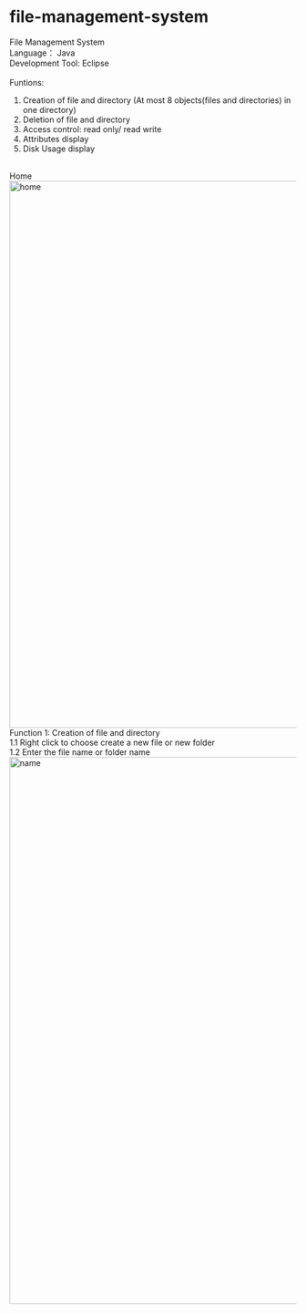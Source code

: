 # file-management-system
File Management System<br/>
Language： Java<br/>
Development Tool: Eclipse<br/>
<br/>
Funtions:<br/>
1. Creation of file and directory (At most 8 objects(files and directories) in one directory)<br/>
2. Deletion of file and directory<br/>
3. Access control: read only/ read write<br/>
4. Attributes display<br/>
5. Disk Usage display<br/>
<br/>
Home<br/>
<img width="960" alt="home" src="https://user-images.githubusercontent.com/48202387/79447711-d7697200-8012-11ea-9475-94efe01e6a65.PNG"><br/>
Function 1: Creation of file and directory<br/>
1.1 Right click to choose create a new file or new folder<br/>
1.2 Enter the file name or folder name<br/>
<img width="960" alt="name" src="https://user-images.githubusercontent.com/48202387/79449305-8dce5680-8015-11ea-9d4c-037366a07cd8.PNG"><br/>

